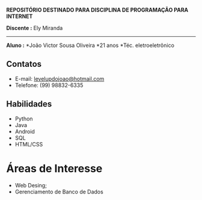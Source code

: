 
**REPOSITÓRIO DESTINADO PARA DISCIPLINA DE PROGRAMAÇÃO PARA INTERNET**

**Discente :** Ely Miranda

-----

**Aluno :** 
*João Victor Sousa Oliveira
*21 anos
*Téc. eletroeletrônico

## Contatos

* E-mail: levelupdojoao@hotmail.com
* Telefone: (99) 98832-6335

## Habilidades

* Python
* Java
* Android
* SQL
* HTML/CSS

 # Áreas de Interesse
 
 * Web Desing;
 * Gerenciamento de Banco de Dados
  

  
  
 
 
 

  
